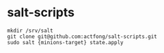 # salt-scripts

```
mkdir /srv/salt
git clone git@github.com:actfong/salt-scripts.git
sudo salt {minions-target} state.apply
```

